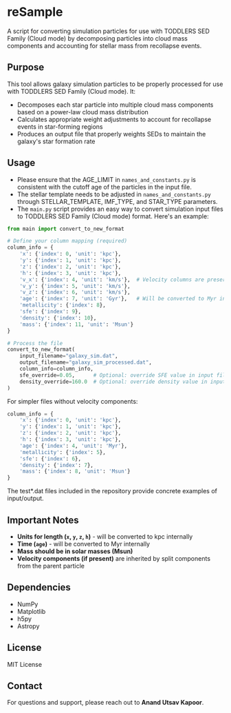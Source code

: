 # reSample
A script for converting simulation particles for use with TODDLERS SED Family (Cloud mode) by decomposing particles into cloud mass components and accounting for stellar mass from recollapse events.

## Purpose
This tool allows galaxy simulation particles to be properly processed for use with TODDLERS SED Family (Cloud mode). It:

- Decomposes each star particle into multiple cloud mass components based on a power-law cloud mass distribution
- Calculates appropriate weight adjustments to account for recollapse events in star-forming regions
- Produces an output file that properly weights SEDs to maintain the galaxy's star formation rate

## Usage
- Please ensure that the AGE_LIMIT in `names_and_constants.py` is consistent with the cutoff age of the particles in the input file.
- The stellar template needs to be adjusted in  `names_and_constants.py` through STELLAR_TEMPLATE, IMF_TYPE, and STAR_TYPE parameters.
- The `main.py` script provides an easy way to convert simulation input files to TODDLERS SED Family (Cloud mode) format. Here's an example:

```python
from main import convert_to_new_format

# Define your column mapping (required)
column_info = {
    'x': {'index': 0, 'unit': 'kpc'},
    'y': {'index': 1, 'unit': 'kpc'},
    'z': {'index': 2, 'unit': 'kpc'},
    'h': {'index': 3, 'unit': 'kpc'},
    'v_x': {'index': 4, 'unit': 'km/s'},  # Velocity columns are preserved
    'v_y': {'index': 5, 'unit': 'km/s'},  
    'v_z': {'index': 6, 'unit': 'km/s'},
    'age': {'index': 7, 'unit': 'Gyr'},   # Will be converted to Myr internally
    'metallicity': {'index': 8},
    'sfe': {'index': 9},
    'density': {'index': 10},
    'mass': {'index': 11, 'unit': 'Msun'}
}

# Process the file
convert_to_new_format(
    input_filename="galaxy_sim.dat",
    output_filename="galaxy_sim_processed.dat",
    column_info=column_info,
    sfe_override=0.05,      # Optional: override SFE value in input file
    density_override=160.0  # Optional: override density value in input file
)
```

For simpler files without velocity components:

```python
column_info = {
    'x': {'index': 0, 'unit': 'kpc'},
    'y': {'index': 1, 'unit': 'kpc'},
    'z': {'index': 2, 'unit': 'kpc'},
    'h': {'index': 3, 'unit': 'kpc'},
    'age': {'index': 4, 'unit': 'Myr'},
    'metallicity': {'index': 5},
    'sfe': {'index': 6},
    'density': {'index': 7},
    'mass': {'index': 8, 'unit': 'Msun'}
}
```
The test*.dat files included in the repository provide concrete examples of input/output.

## Important Notes
- **Units for length (`x`, `y`, `z`, `h`)** - will be converted to kpc internally
- **Time (`age`)** - will be converted to Myr internally
- **Mass should be in solar masses (Msun)**
- **Velocity components (if present)** are inherited by split components from the parent particle

## Dependencies
- NumPy  
- Matplotlib  
- h5py  
- Astropy  

## License
MIT License

## Contact
For questions and support, please reach out to **Anand Utsav Kapoor**.

